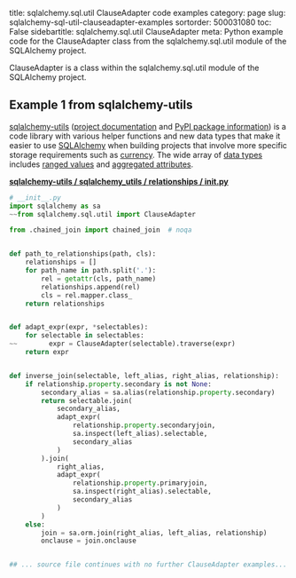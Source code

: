 title: sqlalchemy.sql.util ClauseAdapter code examples
category: page
slug: sqlalchemy-sql-util-clauseadapter-examples
sortorder: 500031080
toc: False
sidebartitle: sqlalchemy.sql.util ClauseAdapter
meta: Python example code for the ClauseAdapter class from the sqlalchemy.sql.util module of the SQLAlchemy project.


ClauseAdapter is a class within the sqlalchemy.sql.util module of the SQLAlchemy project.


## Example 1 from sqlalchemy-utils
[sqlalchemy-utils](https://github.com/kvesteri/sqlalchemy-utils)
([project documentation](https://sqlalchemy-utils.readthedocs.io/en/latest/)
and
[PyPI package information](https://pypi.org/project/SQLAlchemy-Utils/))
is a code library with various helper functions and new data types
that make it easier to use [SQLAlchemy](/sqlalchemy.html) when building
projects that involve more specific storage requirements such as
[currency](https://sqlalchemy-utils.readthedocs.io/en/latest/data_types.html#module-sqlalchemy_utils.types.currency).
The wide array of
[data types](https://sqlalchemy-utils.readthedocs.io/en/latest/data_types.html)
includes [ranged values](https://sqlalchemy-utils.readthedocs.io/en/latest/range_data_types.html)
and [aggregated attributes](https://sqlalchemy-utils.readthedocs.io/en/latest/aggregates.html).

[**sqlalchemy-utils / sqlalchemy_utils / relationships / __init__.py**](https://github.com/kvesteri/sqlalchemy-utils/blob/master/sqlalchemy_utils/relationships/__init__.py)

```python
# __init__.py
import sqlalchemy as sa
~~from sqlalchemy.sql.util import ClauseAdapter

from .chained_join import chained_join  # noqa


def path_to_relationships(path, cls):
    relationships = []
    for path_name in path.split('.'):
        rel = getattr(cls, path_name)
        relationships.append(rel)
        cls = rel.mapper.class_
    return relationships


def adapt_expr(expr, *selectables):
    for selectable in selectables:
~~        expr = ClauseAdapter(selectable).traverse(expr)
    return expr


def inverse_join(selectable, left_alias, right_alias, relationship):
    if relationship.property.secondary is not None:
        secondary_alias = sa.alias(relationship.property.secondary)
        return selectable.join(
            secondary_alias,
            adapt_expr(
                relationship.property.secondaryjoin,
                sa.inspect(left_alias).selectable,
                secondary_alias
            )
        ).join(
            right_alias,
            adapt_expr(
                relationship.property.primaryjoin,
                sa.inspect(right_alias).selectable,
                secondary_alias
            )
        )
    else:
        join = sa.orm.join(right_alias, left_alias, relationship)
        onclause = join.onclause


## ... source file continues with no further ClauseAdapter examples...

```

